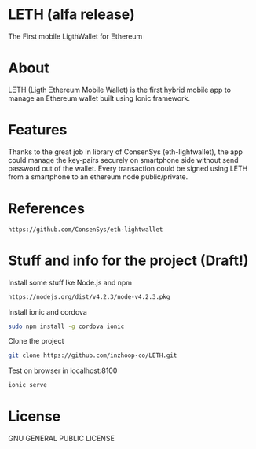 # LETH (alfa release)
The First mobile LigthWallet for Ξthereum

# About
LΞTH (Ligth Ξthereum Mobile Wallet) is the first hybrid mobile app to manage an Ethereum wallet built using Ionic framework.

# Features
Thanks to the great job in library of ConsenSys (eth-lightwallet), the app could manage the key-pairs securely on smartphone side without send password out of the wallet.
Every transaction could be signed using LETH from a smartphone to an ethereum node public/private.


# References
```
https://github.com/ConsenSys/eth-lightwallet
```


# Stuff and info for the project (Draft!)

Install some stuff lke Node.js and npm  
```bash
https://nodejs.org/dist/v4.2.3/node-v4.2.3.pkg
```

Install ionic and cordova
```bash
sudo npm install -g cordova ionic
```

Clone the project
```bash
git clone https://github.com/inzhoop-co/LETH.git
```

Test on browser in localhost:8100
```bash
ionic serve
```

# License
 GNU GENERAL PUBLIC LICENSE
